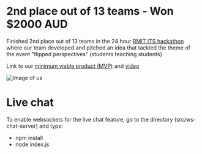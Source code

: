 # 2nd place out of 13 teams - Won $2000 AUD
Finished 2nd place out of 13 teams in the 24 hour [RMIT ITS hackathon](https://sites.rmit.edu.au/itshackathon/) where our team developed and pitched an idea that tackled the theme of the event "flipped perspectives" (students teaching students)

Link to our [minimum viable product (MVP)](https://michaeldao.github.io/ITS-Hackathon-Live-Lecture/src/home.html
) and [video](https://www.youtube.com/watch?v=T2gvt8Gsoks) 

![Image of us](https://github.com/MichaelDao/Live-Lecture/blob/master/weWon.jpg)

# Live chat 
To enable websockets for the live chat feature, go to the directory (src/ws-chat-server) and type:
- npm install
- node index.js
